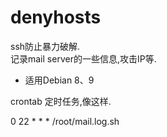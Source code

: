 # denyhosts
ssh防止暴力破解.  
记录mail server的一些信息,攻击IP等.  
- 适用Debian 8、9

crontab 定时任务,像这样.

0 22 * * * /root/mail.log.sh

